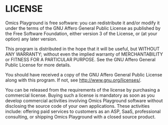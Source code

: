 # LICENSE 

Omics Playground is free software: you can redistribute it and/or modify
it under the terms of the GNU Affero General Public License as published by
the Free Software Foundation, either version 3 of the License, or
(at your option) any later version.

This program is distributed in the hope that it will be useful, but
WITHOUT ANY WARRANTY; without even the implied warranty of
MERCHANTABILITY or FITNESS FOR A PARTICULAR PURPOSE. See the GNU
Affero General Public License for more details.

You should have received a copy of the GNU Affero General Public
License along with this program.  If not,
see <http://www.gnu.org/licenses/>.

You can be released from the requirements of the license by purchasing
a commercial license. Buying such a license is mandatory as soon as
you develop commercial activities involving Omics Playground software
without disclosing the source code of your own applications. These
activities include: offering paid services to customers as an ASP,
SaaS, professional consulting, or shipping Omics Playground with a
closed source product.


